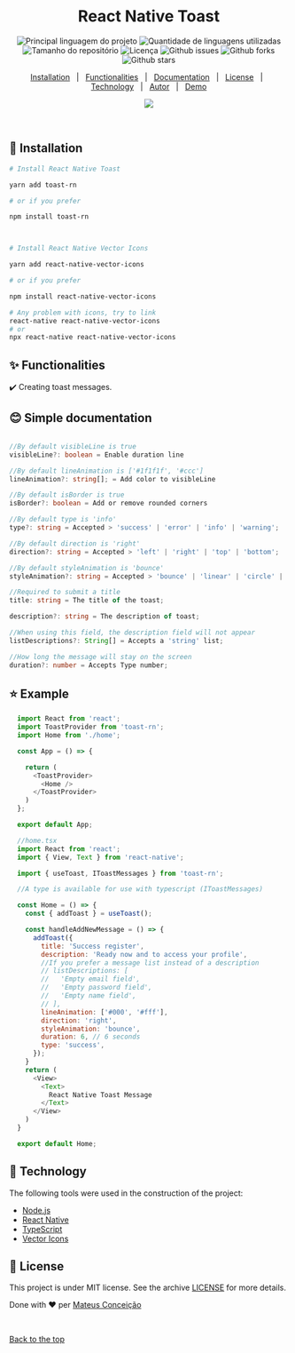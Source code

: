 <h1 align="center">React Native Toast</h1>

<p align="center">
  <img alt="Principal linguagem do projeto" src="https://img.shields.io/github/languages/top/fera765/toast-rn?color=56BEB8">

  <img alt="Quantidade de linguagens utilizadas" src="https://img.shields.io/github/languages/count/fera765/toast-rn?color=56BEB8">

  <img alt="Tamanho do repositório" src="https://img.shields.io/github/repo-size/fera765/toast-rn?color=56BEB8">

  <img alt="Licença" src="https://img.shields.io/github/license/fera765/toast-rn?color=56BEB8">

  <img alt="Github issues" src="https://img.shields.io/github/issues/fera765/toast-rn?color=56BEB8" />

  <img alt="Github forks" src="https://img.shields.io/github/forks/fera765/toast-rn?color=56BEB8" />

  <img alt="Github stars" src="https://img.shields.io/github/stars/fera765/toast-rn?color=56BEB8" />
</p>

<!-- Status -->

<!-- <h4 align="center">
	🚧  React Native Toast 🚀 Em construção...  🚧
</h4>

<hr> -->



<p align="center">
  <a href="#wrench-installation">Installation</a> &#xa0; | &#xa0;
  <a href="#sparkles-functionalities">Functionalities</a> &#xa0; | &#xa0;
  <a href="#blush-simple-documentation">Documentation</a> &#xa0; | &#xa0;
  <a href="#memo-license">License</a> &#xa0; | &#xa0;
  <a href="#rocket-technology">Technology</a> &#xa0; | &#xa0;
  <a href="https://github.com/fera765" target="_blank">Autor</a>
  &#xa0; | &#xa0;
  <a href="https://github.com/fera765/toast-rn/exemple" target="_blank">Demo</a>
</p>

<p align="center">
<img src="https://raw.githubusercontent.com/fera765/toast-rn/main/demo/exemplo.gif" />
</p>

<br>

## :wrench: Installation ##


```bash
# Install React Native Toast

yarn add toast-rn

# or if you prefer

npm install toast-rn



# Install React Native Vector Icons

yarn add react-native-vector-icons

# or if you prefer

npm install react-native-vector-icons

# Any problem with icons, try to link
react-native react-native-vector-icons
# or
npx react-native react-native-vector-icons

```

## :sparkles: Functionalities ##

:heavy_check_mark: Creating toast messages.

## :blush: Simple documentation ##

```ts

//By default visibleLine is true
visibleLine?: boolean = Enable duration line

//By default lineAnimation is ['#1f1f1f', '#ccc']
lineAnimation?: string[]; = Add color to visibleLine

//By default isBorder is true
isBorder?: boolean = Add or remove rounded corners

//By default type is 'info'
type?: string = Accepted > 'success' | 'error' | 'info' | 'warning';

//By default direction is 'right'
direction?: string = Accepted > 'left' | 'right' | 'top' | 'bottom';

//By default styleAnimation is 'bounce'
styleAnimation?: string = Accepted > 'bounce' | 'linear' | 'circle' | 'step0' | 'step1';

//Required to submit a title
title: string = The title of the toast;

description?: string = The description of toast;

//When using this field, the description field will not appear
listDescriptions?: String[] = Accepts a 'string' list;

//How long the message will stay on the screen
duration?: number = Accepts Type number;

```

## :star: Example ##

```javascript
  import React from 'react';
  import ToastProvider from 'toast-rn';
  import Home from './home';

  const App = () => {

    return (
      <ToastProvider>
        <Home />
      </ToastProvider>
    )
  };

  export default App;

  //home.tsx
  import React from 'react';
  import { View, Text } from 'react-native';

  import { useToast, IToastMessages } from 'toast-rn';

  //A type is available for use with typescript (IToastMessages)

  const Home = () => {
    const { addToast } = useToast();

    const handleAddNewMessage = () => {
      addToast({
        title: 'Success register',
        description: 'Ready now and to access your profile',
        //If you prefer a message list instead of a description
        // listDescriptions: [
        //   'Empty email field',
        //   'Empty password field',
        //   'Empty name field',
        // ],
        lineAnimation: ['#000', '#fff'],
        direction: 'right',
        styleAnimation: 'bounce',
        duration: 6, // 6 seconds
        type: 'success',
      });
    }
    return (
      <View>
        <Text>
          React Native Toast Message
        </Text>
      </View>
    )
  }

  export default Home;

```

## :rocket: Technology ##

The following tools were used in the construction of the project:

- [Node.js](https://nodejs.org/en/)
- [React Native](https://reactnative.dev/)
- [TypeScript](https://www.typescriptlang.org/)
- [Vector Icons](https://www.npmjs.com/package/react-native-vector-icons/)

## :memo: License ##


This project is under MIT license. See the archive [LICENSE](LICENSE.md) for more details.


Done with :heart: per <a href="https://github.com/fera765" target="_blank">Mateus Conceição</a>

&#xa0;

<a href="#top">Back to the top
</a>
